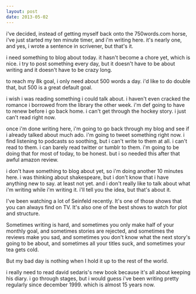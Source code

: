 ```yaml
---
layout: post
date: 2013-05-02
---
```


i've decided, instead of getting myself back onto the 750words.com horse, i've just started my ten minute timer, and i'm writing here. it's nearly one, and yes, i wrote a sentence in scrivener, but that's it. 

i need something to blog about today. it hasn't become a chore yet, which is nice. i try to post something every day, but it doesn't have to be about writing and it doesn't have to be crazy long.

to reach my 8k goal, i only need about 500 words a day. i'd like to do double that, but 500 is a great default goal. 

i wish i was reading something i could talk about. i haven't even cracked the romance i borrowed from the library the other week. i'm def going to have to renew before i go back home. i can't get through the hockey story. i just can't read right now. 

once i'm done writing here, i'm going to go back through my blog and see if i already talked about much ado. i'm going to tweet something right now. i find listening to podcasts so soothing, but i can't write to them at all. i can't read to them. i can barely read twitter or tumblr to them. i'm going to be doing that for most of today, to be honest. but i so needed this after that awful amazon review.

i don't have something to blog about yet, so i'm doing another 10 minutes here. i was thinking about shakespeare, but i don't know that i have anything new to say. at least not yet. and i don't really like to talk about what i'm writing while i'm writing it. i'll tell you the idea, but that's about it. 

I've been watching a lot of Seinfeld recently. It's one of those shows that you can always find on TV. It's also one of the best shows to watch for plot and structure. 

Sometimes writing is hard, and sometimes you only make half of your monthly goal, and sometimes stories are rejected, and sometimes the reviews make you sad, and sometimes you don't know what the next story's going to be about, and sometimes all your titles suck, and sometimes your tea gets cold. 

But my bad day is nothing when I hold it up to the rest of the world. 

i really need to read david sedaris's new book because it's all about keeping his diary. i go through stages, but i would guess i've been writing pretty regularly since december 1999. which is almost 15 years now. 
